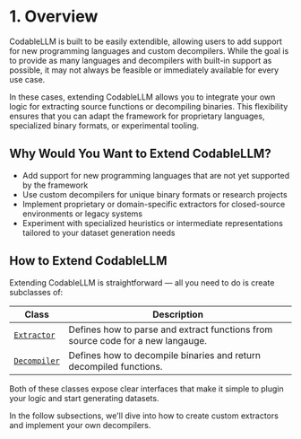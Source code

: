 # 1. Overview

CodableLLM is built to be easily extendible, allowing users to add support for new programming languages and custom decompilers. While the goal is to provide as many languages and decompilers with built-in support as possible, it may not always be feasible or immediately available for every use case.

In these cases, extending CodableLLM allows you to integrate your own logic for extracting source functions or decompiling binaries. This flexibility ensures that you can adapt the framework for proprietary languages, specialized binary formats, or experimental tooling.

## Why Would You Want to Extend CodableLLM?

- Add support for new programming languages that are not yet supported by the framework
- Use custom decompilers for unique binary formats or research projects
- Implement proprietary or domain-specific extractors for closed-source environments or legacy systems
- Experiment with specialized heuristics or intermediate representations tailored to your dataset generation needs

## How to Extend CodableLLM

Extending CodableLLM is straightforward — all you need to do is create subclasses of:

| **Class**              | **Description**                                                 |
|------------------------|-----------------------------------------------------------------|
| [`Extractor`](../../../documentation/codablellm/core/extractor/#codablellm.core.extractor.Extractor)  | Defines how to parse and extract functions from source code for a new langauge. |
| [`Decompiler`](../../../documentation/codablellm/core/decompiler/#codablellm.core.decompiler.Decompiler) | Defines how to decompile binaries and return decompiled functions.     |

Both of these classes expose clear interfaces that make it simple to plugin your logic and start generating datasets.

In the follow subsections, we'll dive into how to create custom extractors and implement your own decompilers.

